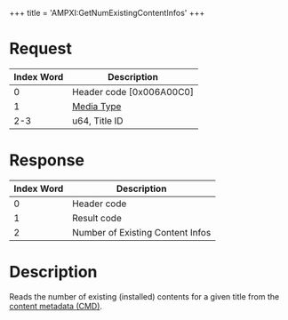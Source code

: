 +++
title = 'AMPXI:GetNumExistingContentInfos'
+++

# Request

| Index Word | Description                                            |
|------------|--------------------------------------------------------|
| 0          | Header code \[0x006A00C0\]                             |
| 1          | [Media Type](Filesystem_services#mediatype "wikilink") |
| 2-3        | u64, Title ID                                          |

# Response

| Index Word | Description                      |
|------------|----------------------------------|
| 0          | Header code                      |
| 1          | Result code                      |
| 2          | Number of Existing Content Infos |

# Description

Reads the number of existing (installed) contents for a given title from the [content metadata (CMD)](Titles#data_structure "wikilink").
